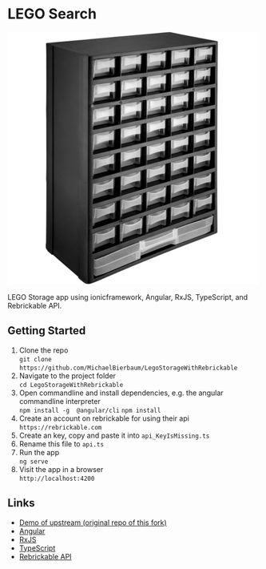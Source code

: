# LEGO Search

![LEGO Storage App](./src/assets/img/LegoStorage.jpg)

LEGO Storage app using ionicframework, Angular, RxJS, TypeScript, and Rebrickable API.

## Getting Started

1. Clone the repo  
  `git clone https://github.com/MichaelBierbaum/LegoStorageWithRebrickable`
2. Navigate to the project folder  
  `cd LegoStorageWithRebrickable` 
3. Open commandline and install dependencies, e.g. the angular commandline interpreter   
  `npm install -g  @angular/cli`
  `npm install`
5. Create an account on rebrickable for using their api
  `https://rebrickable.com`
6. Create an key, copy and paste it into 
  `api_KeyIsMissing.ts`
7. Rename this file to
  `api.ts`
8. Run the app  
  `ng serve`
9. Visit the app in a browser  
  `http://localhost:4200`

## Links

* [Demo of upstream (original repo of this fork)](https://nightwolf.dev/demos/lego)
* [Angular](https://angular.io)
* [RxJS](https://rxjs.dev)
* [TypeScript](https://www.typescriptlang.org)
* [Rebrickable API](https://rebrickable.com/api/)
